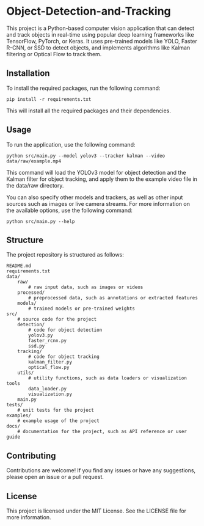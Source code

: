 # Object-Detection-and-Tracking


This project is a Python-based computer vision application that can detect and track objects in real-time using popular deep learning frameworks like TensorFlow, PyTorch, or Keras. It uses pre-trained models like YOLO, Faster R-CNN, or SSD to detect objects, and implements algorithms like Kalman filtering or Optical Flow to track them.


## Installation

To install the required packages, run the following command:

    pip install -r requirements.txt

This will install all the required packages and their dependencies.

## Usage

To run the application, use the following command:

    python src/main.py --model yolov3 --tracker kalman --video data/raw/example.mp4

This command will load the YOLOv3 model for object detection and the Kalman filter for object tracking, and apply them to the example video file in the data/raw directory.

You can also specify other models and trackers, as well as other input sources such as images or live camera streams. For more information on the available options, use the following command:

    python src/main.py --help


## Structure

The project repository is structured as follows:


    README.md
    requirements.txt
    data/
        raw/
            # raw input data, such as images or videos
        processed/        
            # preprocessed data, such as annotations or extracted features
        models/        
            # trained models or pre-trained weights
    src/
        # source code for the project
        detection/
            # code for object detection
            yolov3.py
            faster_rcnn.py
            ssd.py
        tracking/
            # code for object tracking
            kalman_filter.py
            optical_flow.py
        utils/
            # utility functions, such as data loaders or visualization tools
            data_loader.py
            visualization.py
        main.py
    tests/
        # unit tests for the project
    examples/
        # example usage of the project
    docs/
        # documentation for the project, such as API reference or user guide

## Contributing

Contributions are welcome! If you find any issues or have any suggestions, please open an issue or a pull request.

## License

This project is licensed under the MIT License. See the LICENSE file for more information.
